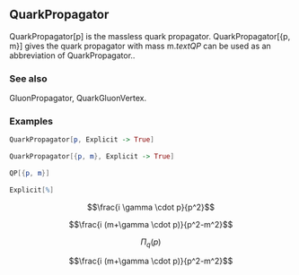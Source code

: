 ##  QuarkPropagator 

QuarkPropagator[p] is the massless quark propagator.   QuarkPropagator[{p, m}] gives the quark propagator with mass $\text{m}$.$text{QP}$ can be used as an abbreviation of QuarkPropagator..

###  See also 

GluonPropagator, QuarkGluonVertex.

###  Examples 

```mathematica
QuarkPropagator[p, Explicit -> True] 
 
QuarkPropagator[{p, m}, Explicit -> True] 
 
QP[{p, m}] 
 
Explicit[%]
```

$$\frac{i \gamma \cdot p}{p^2}$$

$$\frac{i (m+\gamma \cdot p)}{p^2-m^2}$$

$$\Pi _q(p)$$

$$\frac{i (m+\gamma \cdot p)}{p^2-m^2}$$
